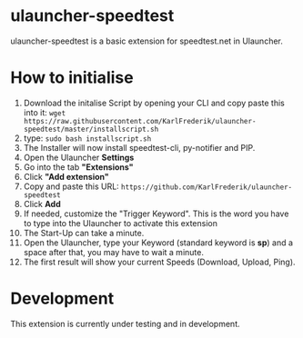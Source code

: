 # ulauncher-speedtest

ulauncher-speedtest is a basic extension for speedtest.net in Ulauncher.

# How to initialise
1. Download the initalise Script by opening your CLI and copy paste this into it: `wget https://raw.githubusercontent.com/KarlFrederik/ulauncher-speedtest/master/installscript.sh`
2. type: `sudo bash installscript.sh`
3. The Installer will now install speedtest-cli, py-notifier and PIP.
4. Open the Ulauncher **Settings**
5. Go into the tab **"Extensions"**
6. Click **"Add extension"**
7. Copy and paste this URL: `https://github.com/KarlFrederik/ulauncher-speedtest`
8. Click **Add**
9. If needed, customize the "Trigger Keyword". This is the word you have to type into the Ulauncher to activate this extension
10. The Start-Up can take a minute.
11. Open the Ulauncher, type your Keyword (standard keyword is **sp**) and a space after that, you may have to wait a minute.
12. The first result will show your current Speeds (Download, Upload, Ping).


# Development
This extension is currently under testing and in development.
